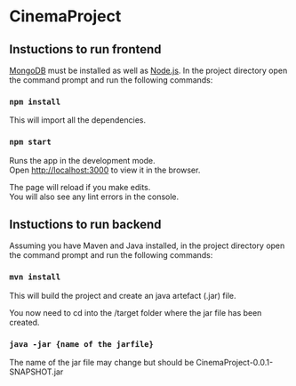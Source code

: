 # CinemaProject
## Instuctions to run frontend
[MongoDB](https://www.mongodb.com/download-center/community) must be installed as well as [Node.js](https://nodejs.org/en/download/).
In the project directory open the command prompt and run the following commands:

### `npm install`

This will import all the dependencies.

### `npm start`

Runs the app in the development mode.<br>
Open [http://localhost:3000](http://localhost:3000) to view it in the browser.

The page will reload if you make edits.<br>
You will also see any lint errors in the console.

## Instuctions to run backend
Assuming you have Maven and Java installed, in the project directory open the command prompt and run the following commands:

### `mvn install`

This will build the project and create an java artefact (.jar) file.

You now need to cd into the /target folder where the jar file has been created.

### `java -jar {name of the jarfile}`

The name of the jar file may change  but should be CinemaProject-0.0.1-SNAPSHOT.jar
